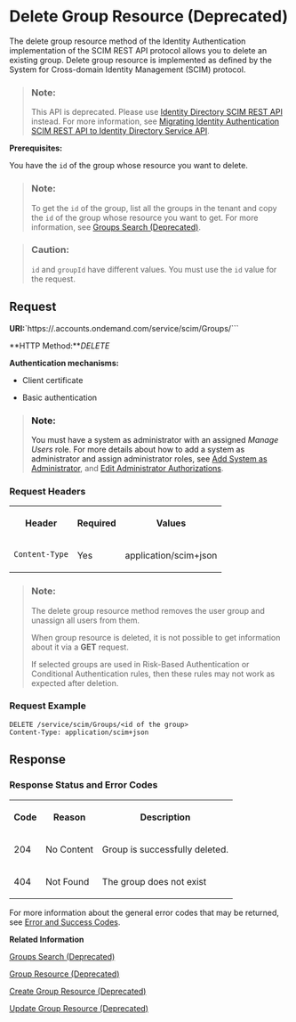 <!-- loio41bb51961c274db18c82cc4182025a42 -->

# Delete Group Resource \(Deprecated\)

The delete group resource method of the Identity Authentication implementation of the SCIM REST API protocol allows you to delete an existing group. Delete group resource is implemented as defined by the System for Cross-domain Identity Management \(SCIM\) protocol.



> ### Note:  
> This API is deprecated. Please use [Identity Directory SCIM REST API](https://api.sap.com/api/IdDS_SCIM/overview) instead. For more information, see [Migrating Identity Authentication SCIM REST API to Identity Directory Service API](migrating-identity-authentication-scim-rest-api-to-identity-directory-service-api-106dbe0.md).



**Prerequisites:**

You have the `id` of the group whose resource you want to delete.

> ### Note:  
> To get the `id` of the group, list all the groups in the tenant and copy the `id` of the group whose resource you want to get. For more information, see [Groups Search \(Deprecated\)](groups-search-deprecated-77e6811.md).

> ### Caution:  
> `id` and `groupId` have different values. You must use the `id` value for the request.



<a name="loio41bb51961c274db18c82cc4182025a42__section_ckx_gsz_zcb"/>

## Request

**URI:**`https://<tenant ID>.accounts.ondemand.com/service/scim/Groups/<id of the group>```

**HTTP Method:***DELETE*

**Authentication mechanisms:**

-   Client certificate

-   Basic authentication


> ### Note:  
> You must have a system as administrator with an assigned *Manage Users* role. For more details about how to add a system as administrator and assign administrator roles, see [Add System as Administrator](../Operation-Guide/add-administrators-bbbdbdd.md#loiocefb742a36754b18bbe5c3503ac6d87c), and [Edit Administrator Authorizations](../Operation-Guide/edit-administrator-authorizations-86ee374.md).



### Request Headers


<table>
<tr>
<th valign="top">

Header

</th>
<th valign="top">

Required

</th>
<th valign="top">

Values

</th>
</tr>
<tr>
<td valign="top">

`Content-Type`

</td>
<td valign="top">

Yes

</td>
<td valign="top">

application/scim+json

</td>
</tr>
</table>



> ### Note:  
> The delete group resource method removes the user group and unassign all users from them.
> 
> When group resource is deleted, it is not possible to get information about it via a **GET** request.
> 
> If selected groups are used in Risk-Based Authentication or Conditional Authentication rules, then these rules may not work as expected after deletion.





### Request Example

```
DELETE /service/scim/Groups/<id of the group>
Content-Type: application/scim+json

```



## Response



### Response Status and Error Codes


<table>
<tr>
<th valign="top">

Code

</th>
<th valign="top">

Reason

</th>
<th valign="top">

Description

</th>
</tr>
<tr>
<td valign="top">

204

</td>
<td valign="top">

No Content

</td>
<td valign="top">

Group is successfully deleted.

</td>
</tr>
<tr>
<td valign="top">

404

</td>
<td valign="top">

Not Found

</td>
<td valign="top">

The group does not exist

</td>
</tr>
</table>

For more information about the general error codes that may be returned, see [Error and Success Codes](error-and-success-codes-7f87a75.md).



**Related Information**  


[Groups Search \(Deprecated\)](groups-search-deprecated-77e6811.md "The group search method of the Identity Authentication implementation of the SCIM REST API protocol allows you to perform a request for group search. Group search is implemented as defined by the System for Cross-domain Identity Management (SCIM) protocol.")

[Group Resource \(Deprecated\)](group-resource-deprecated-8c6ebd7.md "The group resource method of the Identity Authentication implementation of the SCIM REST API protocol provides information on a known group.")

[Create Group Resource \(Deprecated\)](create-group-resource-deprecated-a831c94.md "The create group resource method of the Identity Authentication implementation of the SCIM REST API protocol provides information on the creation of a user group.")

[Update Group Resource \(Deprecated\)](update-group-resource-deprecated-81ca50e.md "The update group method of the Identity Authentication implementation of the SCIM REST API protocol provides information on the update of an existing group. The method does not create a new group.")

